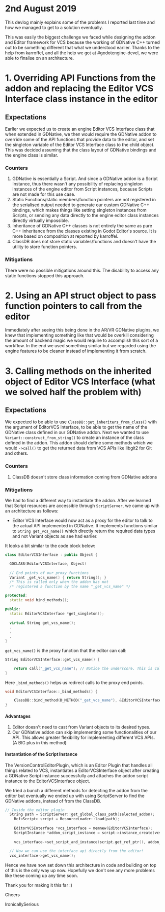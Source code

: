 # 2nd August 2019

This devlog mainly explains some of the problems I reported last time and how we managed to get to a solution eventually.

This was easily the biggest challenge we faced while designing the addon and Editor framework for VCS because the working of GDNative C++ turned out to be something different that what we understood earlier. Thanks to the help from karroffel, and all the help we got at #godotengine-devel, we were able to finalise on an architecture.

# 1. Overriding API Functions from the addon and replacing the Editor VCS Interface class instance in the editor
## Expectations
Earlier we expected us to create an engine Editor VCS Interface class that when extended in GDNative, we then would require the GDNative addon to  override some of the API functions that provide data to the editor, and set the singleton variable of the Editor VCS Interface class to the child object. This was decided assuming that the class layout of GDNative bindings and the engine class is similar.

### Counters
1. GDNative is essentially a Script. And since a GDNative addon is a Script Instance, thus there wasn't any possibility of replacing singleton instances of the engine editor from Script instances, because Scripts are not made for this use case.
2. Static Functions/static members/function pointers are not registered in the serialised output needed to generate our custom GDNative C++ bindings, which makes things like setting singleton instances from Scripts, or sending any data directly to the engine editor class instances directly virtually impossible.
3. Inheritance of GDNative C++ classes is not entirely the same as pure C++ inheritance from the classes existing in Godot Editor's source. It is more based on composition at reported by karroffel.
4. ClassDB does not store static variables/functions and doesn't have the utility to store function pointers.

### Mitigations
There were no possible mitigations around this. The disability to access any static functions stopped this approach.

# 2. Using an API struct object to pass function pointers to call from the editor
Immediately after seeing this being done in the AR/VR GDNative plugins, we knew that implementing something like that would be overkill considering the amount of backend magic we would require to accomplish this sort of a workflow. In the end we used something similar but we regarded using the engine features to be cleaner instead of implementing it from scratch.

# 3. Calling methods on the inherited object of Editor VCS Interface (what we solved half the problem with)
## Expectations
We expected to be able to use `ClassDB::get_inheriters_from_class()` with the argument of EditorVCS Interface, to be able to get the name of the GDNative class defined in our GDNative addon. Next we wanted to use `Variant::construct_from_string()` to create an instance of the class defined in the addon. This addon should define some methods which we would `->call()` to get the returned data from VCS APIs like libgit2 for Git and others.

### Counters
1. ClassDB doesn't store class information coming from GDNative addons

### Mitigations
We had to find a different way to instantiate the addon. After we learned that Script resources are accessible through `ScriptServer`, we came up with an architecture as follows:

* Editor VCS Interface would now act as a proxy for the editor to talk to the actual API implemented in GDNative. It implements functions similar to `String get_vcs_name()` which directly return the required data types and not Variant objects as see had earlier.

It looks a bit similar to the code block below:
```cpp
class EditorVCSInterface : public Object {

  GDCLASS(EditorVCSInterface, Object)
  
  // End points of our proxy functions
  Variant _get_vcs_name() { return String(); }
  /* This is called only when the addon has not  
  /* registered a function by the name "_get_vcs_name" */

protected:
  static void bind_methods();

public:
  static EditorVCSInterface *get_singleton();
  
  virtual String get_vcs_name();
  .
  .
  .
}
```
`get_vcs_name()` is the proxy function that the editor can call:
```cpp
String EditorVCSInterface::get_vcs_name() {

	return call("_get_vcs_name"); // Notice the underscore. This is calling the proxy end-point, which should be defined in the addon, but it defaults to our default implementation if the function is not available in the addon.
}
```
Here `_bind_methods()` helps us redirect calls to the proxy end points.
```cpp
void EditorVCSInterface::_bind_methods() {

	ClassDB::bind_method(D_METHOD("_get_vcs_name"), &EditorVCSInterface::_get_vcs_name);
}
```

#### Advantages
1. Editor doesn't need to cast from Variant objects to its desired types.
2. Our GDNative addon can skip implementing some functionalities of our API. This allows greater flexibility for implementing different VCS APIs. (A BIG plus in this method)

#### Instantiation of the Script Instance
The VersionControlEditorPlugin, which is an Editor Plugin that handles all things related to VCS, instantiates a EditorVCSInterface object after creating a GDNative Script instance successfully and attaches the addon script instance to the EditorVCSInterface object.

We tried a bunch a different methods for detecting the addon from the editor but eventually we ended up with using ScriptServer to find the GDNative addons, instead of from the ClassDB.
```cpp
// Inside the editor plugin
  String path = ScriptServer::get_global_class_path(selected_addon);
	Ref<Script> script = ResourceLoader::load(path);
	
	EditorVCSInterface *vcs_interface = memnew(EditorVCSInterface);
	ScriptInstance *addon_script_instance = script->instance_create(vcs_interface);
	
	vcs_interface->set_script_and_instance(script.get_ref_ptr(), addon_script_instance);
  
  // Now we can use the interface api directly from the editor!
  vcs_interface->get_vcs_name();
```

Hence we have now set down this architecture in code and building on top of this is the only way up now. Hopefully we don't see any more problems like these coming up any time soon.

Thank you for making it this far :)

Cheers

IronicallySerious

